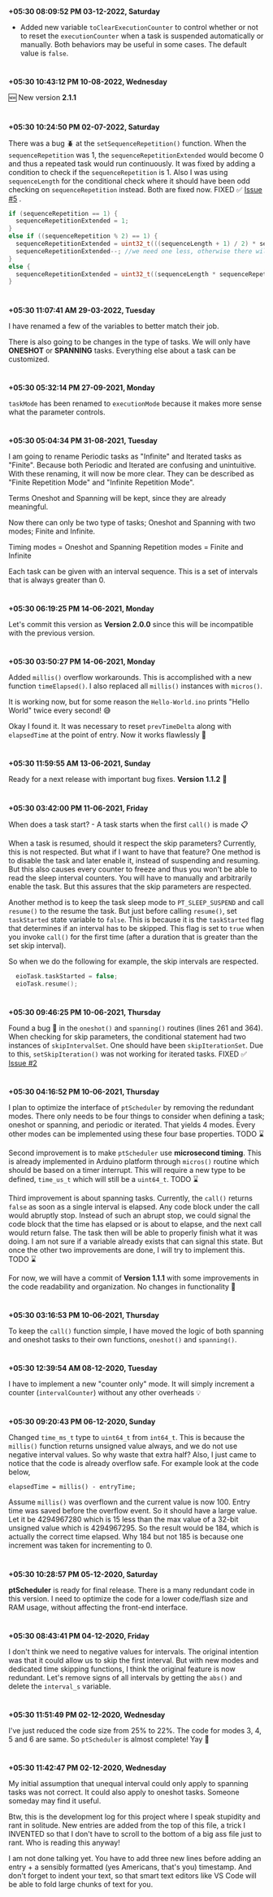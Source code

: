 

#
**+05:30 08:09:52 PM 03-12-2022, Saturday**

  * Added new variable `toClearExecutionCounter` to control whether or not to reset the `executionCounter` when a task is suspended automatically or manually. Both behaviors may be useful in some cases. The default value is `false`.

#
**+05:30 10:43:12 PM 10-08-2022, Wednesday**

  🆕 New version **2.1.1**

#

**+05:30 10:24:50 PM 02-07-2022, Saturday**

  There was a bug 🪲 at the `setSequenceRepetition()` function. When the `sequenceRepetition` was 1, the `sequenceRepetitionExtended` would become 0 and thus a repeated task would run continuously. It was fixed by adding a condition to check if the `sequenceRepetition` is 1. Also I was using `sequenceLength` for the conditional check where it should have been odd checking on `sequenceRepetition` instead. Both are fixed now. FIXED ✅ [Issue #5](https://github.com/vishnumaiea/ptScheduler/issues/5) .

  ```cpp
  if (sequenceRepetition == 1) {
    sequenceRepetitionExtended = 1;
  }
  else if ((sequenceRepetition % 2) == 1) {
    sequenceRepetitionExtended = uint32_t(((sequenceLength + 1) / 2) * sequenceRepetition);
    sequenceRepetitionExtended--; //we need one less, otherwise there will be one extra active state
  }
  else {
    sequenceRepetitionExtended = uint32_t((sequenceLength * sequenceRepetition) / 2);
  }
  ```
#

**+05:30 11:07:41 AM 29-03-2022, Tuesday**

  I have renamed a few of the variables to better match their job.

  There is also going to be changes in the type of tasks. We will only have **ONESHOT** or **SPANNING** tasks. Everything else about a task can be customized.


#

**+05:30 05:32:14 PM 27-09-2021, Monday**

  `taskMode` has been renamed to `executionMode` because it makes more sense what the parameter controls.


#

**+05:30 05:04:34 PM 31-08-2021, Tuesday**

  I am going to rename Periodic tasks as "Infinite" and Iterated tasks as "Finite". Because both Periodic and Iterated are confusing and unintuitive. With these renaming, it will now be more clear. They can be described as "Finite Repetition Mode" and "Infinite Repetition Mode".

  Terms Oneshot and Spanning will be kept, since they are already meaningful.

  Now there can only be two type of tasks; Oneshot and Spanning with two modes; Finite and Infinite.

  Timing modes = Oneshot and Spanning
  Repetition modes = Finite and Infinite

  Each task can be given with an interval sequence. This is a set of intervals that is always greater than 0.

#

**+05:30 06:19:25 PM 14-06-2021, Monday**

  Let's commit this version as **Version 2.0.0** since this will be incompatible with the previous version.

#

**+05:30 03:50:27 PM 14-06-2021, Monday**

  Added `millis()` overflow workarounds. This is accomplished with a new function `timeElapsed()`. I also replaced all `millis()` instances with `micros()`.

  It is working now, but for some reason the `Hello-World.ino` prints "Hello World" twice every second! 😅

  Okay I found it. It was necessary to reset `prevTimeDelta` along with `elapsedTime` at the point of entry. Now it works flawlessly 🤍

#

**+05:30 11:59:55 AM 13-06-2021, Sunday**

  Ready for a next release with important bug fixes. **Version 1.1.2** 🎉

#

**+05:30 03:42:00 PM 11-06-2021, Friday**

  When does a task start? - A task starts when the first `call()` is made 📋

  When a task is resumed, should it respect the skip parameters? Currently, this is not respected. But what if I want to have that feature? One method is to disable the task and later enable it, instead of suspending and resuming. But this also causes every counter to freeze and thus you won't be able to read the sleep interval counters. You will have to manually and arbitrarily enable the task. But this assures that the skip parameters are respected.

  Another method is to keep the task sleep mode to `PT_SLEEP_SUSPEND` and call `resume()` to the resume the task. But just before calling `resume()`, set `taskStarted` state variable to `false`. This is because it is the `taskStarted` flag that determines if an interval has to be skipped. This flag is set to `true` when you invoke `call()` for the first time (after a duration that is greater than the set skip interval).

  So when we do the following for example, the skip intervals are respected.

  ```cpp
    eioTask.taskStarted = false;
    eioTask.resume();
  ```
#

**+05:30 09:46:25 PM 10-06-2021, Thursday**

  Found a bug 🐞 in the `oneshot()` and `spanning()` routines (lines 261 and 364). When checking for skip parameters, the conditional statement had two instances of `skipIntervalSet`. One should have been `skipIterationSet`. Due to this, `setSkipIteration()` was not working for iterated tasks. FIXED ✅ [Issue #2](https://github.com/vishnumaiea/ptScheduler/issues/2#issue-919728782)

#

**+05:30 04:16:52 PM 10-06-2021, Thursday**

  I plan to optimize the interface of `ptScheduler` by removing the redundant modes. There only needs to be four things to consider when defining a task; oneshot or spanning, and periodic or iterated. That yields 4 modes. Every other modes can be implemented using these four base properties. TODO ⌛

  Second improvement is to make `ptScheduler` use **microsecond timing**. This is already implemented in Arduino platform through `micros()` routine which should be based on a timer interrupt. This will require a new type to be defined, `time_us_t` which will still be a `uint64_t`. TODO ⌛

  Third improvement is about spanning tasks. Currently, the `call()` returns `false` as soon as a single interval is elapsed. Any code block under the call would abruptly stop. Instead of such an abrupt stop, we could signal the code block that the time has elapsed or is about to elapse, and the next call would return false. The task then will be able to properly finish what it was doing. I am not sure if a variable already exists that can signal this state. But once the other two improvements are done, I will try to implement this. TODO ⌛

  For now, we will have a commit of **Version 1.1.1** with some improvements in the code readability and organization. No changes in functionality 🎉

#

**+05:30 03:16:53 PM 10-06-2021, Thursday**

  To keep the `call()` function simple, I have moved the logic of both spanning and oneshot tasks to their own functions, `oneshot()` and `spanning()`.

#

**+05:30 12:39:54 AM 08-12-2020, Tuesday**

  I have to implement a new "counter only" mode. It will simply increment a counter (`intervalCounter`) without any other overheads 💡

#

**+05:30 09:20:43 PM 06-12-2020, Sunday**

  Changed `time_ms_t` type to `uint64_t` from `int64_t`. This is because the `millis()` function returns unsigned value always, and we do not use negative interval values. So why waste that extra half? Also, I just came to notice that the code is already overflow safe. For example look at the code below,

    elapsedTime = millis() - entryTime;

  Assume `millis()` was overflown and the current value is now 100. Entry time was saved before the overflow event. So it should have a large value. Let it be 4294967280 which is 15 less than the max value of a 32-bit unsigned value which is 4294967295. So the result would be 184, which is actually the correct time elapsed. Why 184 but not 185 is because one increment was taken for incrementing to 0.

#

**+05:30 10:28:57 PM 05-12-2020, Saturday**

  **ptScheduler** is ready for final release. There is a many redundant code in this version. I need to optimize the code for a lower code/flash size and RAM usage, without affecting the front-end interface. 

#

**+05:30 08:43:41 PM 04-12-2020, Friday**

  I don't think we need to negative values for intervals. The original intention was that it could allow us to skip the first interval. But with new modes and dedicated time skipping functions, I think the original feature is now redundant. Let's remove signs of all intervals by getting the `abs()` and delete the `interval_s` variable.

#

**+05:30 11:51:49 PM 02-12-2020, Wednesday**

  I've just reduced the code size from 25% to 22%. The code for modes 3, 4, 5 and 6 are same. So `ptScheduler` is almost complete! Yay 🎉

#

**+05:30 11:42:47 PM 02-12-2020, Wednesday**

  My initial assumption that unequal interval could only apply to spanning tasks was not correct. It could also apply to oneshot tasks. Someone someday may find it useful.

  Btw, this is the development log for this project where I speak stupidity and rant in solitude. New entries are added from the top of this file, a trick I INVENTED so that I don't have to scroll to the bottom of a big ass file just to rant. Who is reading this anyway!

  I am not done talking yet. You have to add three new lines before adding an entry + a sensibly formatted (yes Americans, that's you) timestamp. And don't forget to indent your text, so that smart text editors like VS Code will be able to fold large chunks of text for you.
